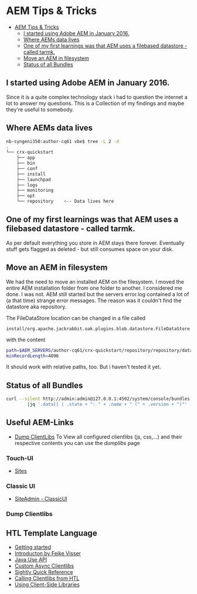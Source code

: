 # AEM Tips & Tricks

<!-- TOC depthFrom:1 depthTo:6 withLinks:1 updateOnSave:1 orderedList:0 -->

- [AEM Tips & Tricks](#aem-tips-tricks)
	- [I started using Adobe AEM in January 2016.](#i-started-using-adobe-aem-in-january-2016)
	- [Where AEMs data lives](#where-aems-data-lives)
	- [One of my first learnings was that AEM uses a filebased datastore - called tarmk.](#one-of-my-first-learnings-was-that-aem-uses-a-filebased-datastore-called-tarmk)
	- [Move an AEM in filesystem](#move-an-aem-in-filesystem)
	- [Status of all Bundles](#status-of-all-bundles)

<!-- /TOC -->

## I started using Adobe AEM in January 2016.
Since it is a quite complex technology stack i had to question the internet a lot to answer my questions.
This is a Collection of my findings and maybe they're useful to somebody.

## Where AEMs data lives
```bash
nb-syngeni350:author-cq61 vbe$ tree -L 2 -d
.
└── crx-quickstart
    ├── app
    ├── bin
    ├── conf
    ├── install
    ├── launchpad
    ├── logs
    ├── monitoring
    ├── opt
    └── repository    <-- Data lives here
```
## One of my first learnings was that AEM uses a filebased datastore - called tarmk.
As per default everything you store in AEM stays there forever. Eventually stuff gets flagged as deleted - but still consumes space on your disk.

## Move an AEM in filesystem
We had the need to move an installed AEM on the filesystem. I moved the entire AEM installation folder from one folder to another. I considered me done. I was not.
AEM still started but the servers error.log contained a lot of (a that time) strange error messages.
The reason was it couldn't find the datastore aka repository.

The FileDataStore location can be changed in a file called
```
install/org.apache.jackrabbit.oak.plugins.blob.datastore.FileDataStore.cfg
```

with the content

```bash
path=$AEM_SERVERS/author-cq61/crx-quickstart/repository/repository/datastore
minRecordLength=4096
```
It should work with relative paths, too. But i haven't tested it yet.

## Status of all Bundles
```bash
curl --silent http://admin:admin@127.0.0.1:4502/system/console/bundles.json \
        |jq '.data[] | .state + ": " + .name + " (" + .version + ")"' -
```

## Useful AEM-Links

- [Dump ClientLibs](http://localhost:4502/libs/granite/ui/content/dumplibs.html)
  To View all configured clientlibs (js, css,...) and their respective contents you can use the *dumplibs* page
### Touch-UI
- [Sites](http://127.0.0.1:4502/sites.html)

### Classic UI
- [SiteAdmin - ClassicUI](127.0.0.1:4502/siteadmin#/content)
### Dump Clientlibs



## HTL Template Language

- [Getting started](https://docs.adobe.com/docs/en/htl/docs/getting-started.html)
- [Introducton by Feike Visser](http://blogs.adobe.com/experiencedelivers/experience-management/htl-intro-part-1/)
- [Java Use API](https://docs.adobe.com/docs/en/htl/docs/use-api/java.html)
- [Custom Async Clientlibs](http://www.nateyolles.com/blog/2016/06/custom-aem-html5-async-clientlibs)
- [Sightly Quick Reference](http://aemtuts.com/aem-sightly-quick-reference/)
- [Calling Clientlibs from HTL](http://blogs.adobe.com/experiencedelivers/experience-management/htl-clientlibs/)
- [Using Client-Side Libraries](https://docs.adobe.com/docs/en/aem/6-2/develop/the-basics/clientlibs.html)
